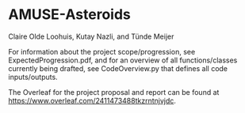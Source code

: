 # AMUSE-Asteroids

Claire Olde Loohuis, Kutay Nazli, and Tünde Meijer


For information about the project scope/progression, see ExpectedProgression.pdf, and for an overview of all functions/classes currently being drafted, see CodeOverview.py that defines all code inputs/outputs.

The Overleaf for the project proposal and report can be found at https://www.overleaf.com/2411473488tkzrntnjvjdc.
